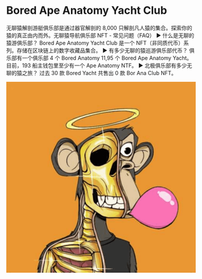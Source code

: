 # Bored Ape Anatomy Yacht Club

无聊猿解剖游艇俱乐部是通过器官解剖的 8,000 只解剖凡人猿的集合。探索你的猿的真正由内而外。无聊猿导航俱乐部 NFT - 常见问题（FAQ）
▶ 什么是无聊的猿游俱乐部？
Bored Ape Anatomy Yacht Club 是一个 NFT（非同质代币）系列。存储在区块链上的数字收藏品集合。
▶ 有多少无聊的猿巡游俱乐部代币？
俱乐部有一个俱乐部 4 个 Bored Anatomy 11,95 个 Bored Ape Anatomy Yacht。目前，193 船主钱包里至少有一个 Ape Anatomy NTF。
▶ 北极俱乐部有多少无聊的猿之旅？
过去 30 款 Bored Yacht 共售出 0 款 Bor Ana Club NFT。

![nft](微信截图_20220826184133.png)

